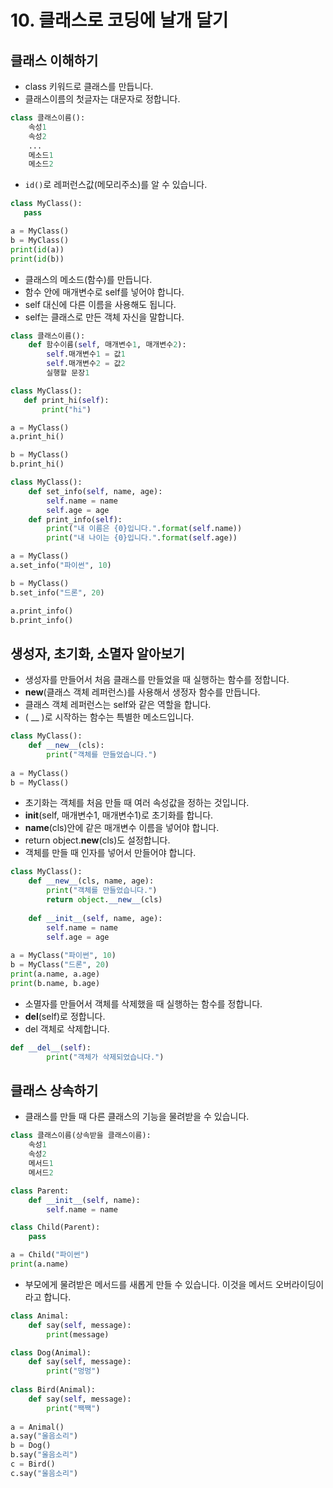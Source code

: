 # 10. 클래스로 코딩에 날개 달기
## 클래스 이해하기
* class 키워드로 클래스를 만듭니다.
* 클래스이름의 첫글자는 대문자로 정합니다.
```python
class 클래스이름():
    속성1
    속성2
    ...
    메소드1
    메소드2
```

* ```id()```로 레퍼런스값(메모리주소)를 알 수 있습니다.
```python
class MyClass():
   pass

a = MyClass()
b = MyClass()
print(id(a))
print(id(b))
```

* 클래스의 메소드(함수)를 만듭니다.
* 함수 안에 매개변수로 self를 넣어야 합니다.
* self 대신에 다른 이름을 사용해도 됩니다.
* self는 클래스로 만든 객체 자신을 말합니다.
```python
class 클래스이름():
    def 함수이름(self, 매개변수1, 매개변수2):
        self.매개변수1 = 값1
        self.매개변수2 = 값2
        실행할 문장1
```

```python
class MyClass():
   def print_hi(self):
       print("hi")

a = MyClass()
a.print_hi()

b = MyClass()
b.print_hi()
```

```python
class MyClass():
    def set_info(self, name, age):
        self.name = name
        self.age = age    
    def print_info(self):
        print("내 이름은 {0}입니다.".format(self.name))
        print("내 나이는 {0}입니다.".format(self.age))

a = MyClass()
a.set_info("파이썬", 10)

b = MyClass()
b.set_info("드론", 20)

a.print_info()
b.print_info()
```

## 생성자, 초기화, 소멸자 알아보기
* 생성자를 만들어서 처음 클래스를 만들었을 때 실행하는 함수를 정합니다.
* __new__(클래스 객체 레퍼런스)를 사용해서 생정자 함수를 만듭니다.
* 클래스 객체 레퍼런스는 self와 같은 역할을 합니다.
* ( __ )로 시작하는 함수는 특별한 메소드입니다. 
```python
class MyClass():
    def __new__(cls):
        print("객체를 만들었습니다.")
   
a = MyClass()
b = MyClass()
```

* 초기화는 객체를 처음 만들 때 여러 속성값을 정하는 것입니다.
* __init__(self, 매개변수1, 매개변수1)로 초기화를 합니다.
* __name__(cls)안에 같은 매개변수 이름을 넣어야 합니다.
* return object.__new__(cls)도 설정합니다.
* 객체를 만들 때 인자를 넣어서 만들어야 합니다.
```python
class MyClass():
    def __new__(cls, name, age):
        print("객체를 만들었습니다.")
        return object.__new__(cls)
    
    def __init__(self, name, age):
        self.name = name
        self.age = age
   
a = MyClass("파이썬", 10)
b = MyClass("드론", 20)
print(a.name, a.age)
print(b.name, b.age)
```
* 소멸자를 만들어서 객체를 삭제했을 때 실행하는 함수를 정합니다.
* __del__(self)로 정합니다.
* del 객체로 삭제합니다.
```python
def __del__(self):
        print("객체가 삭제되었습니다.")
```

## 클래스 상속하기
* 클래스를 만들 때 다른 클래스의 기능을 물려받을 수 있습니다.
```python
class 클래스이름(상속받을 클래스이름):
    속성1
    속성2
    메서드1
    메서드2
```

```python
class Parent:
    def __init__(self, name):
        self.name = name

class Child(Parent):
    pass

a = Child("파이썬")
print(a.name)
```

* 부모에게 물려받은 메서드를 새롭게 만들 수 있습니다. 이것을 메서드 오버라이딩이라고 합니다.
```python
class Animal:
    def say(self, message):
        print(message)

class Dog(Animal):
    def say(self, message):
        print("멍멍")
        
class Bird(Animal):
    def say(self, message):
        print("짹짹")
        
a = Animal()
a.say("울음소리")
b = Dog()
b.say("울음소리")
c = Bird()
c.say("울음소리")
```
